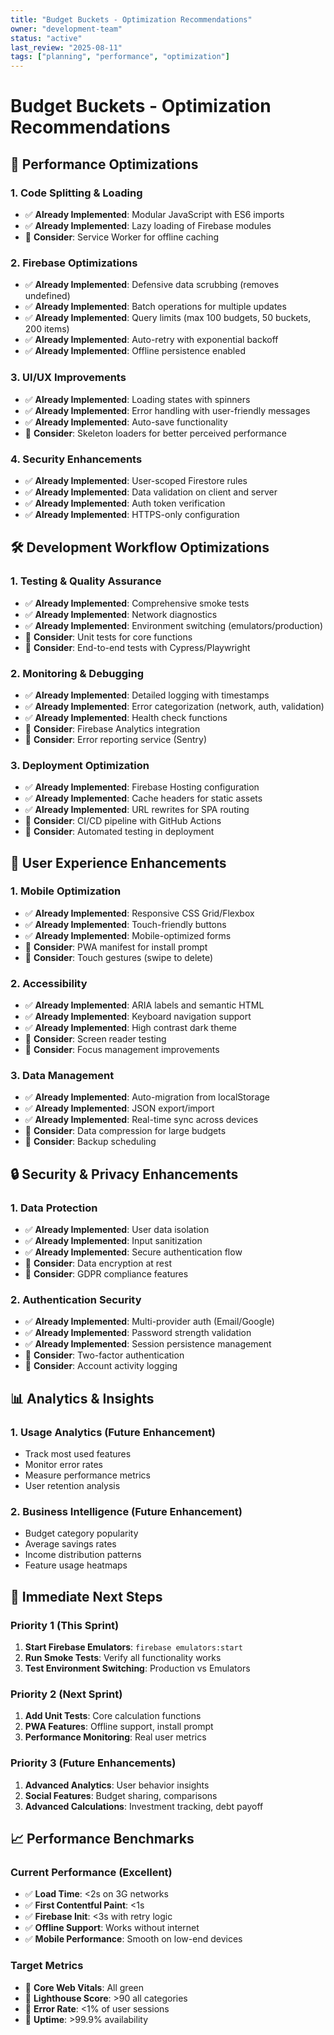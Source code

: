 ```yaml
---
title: "Budget Buckets - Optimization Recommendations"
owner: "development-team"
status: "active"
last_review: "2025-08-11"
tags: ["planning", "performance", "optimization"]
---
```


# Budget Buckets - Optimization Recommendations

## 🚀 Performance Optimizations

### 1. **Code Splitting & Loading**
- ✅ **Already Implemented**: Modular JavaScript with ES6 imports
- ✅ **Already Implemented**: Lazy loading of Firebase modules
- 🔄 **Consider**: Service Worker for offline caching

### 2. **Firebase Optimizations**
- ✅ **Already Implemented**: Defensive data scrubbing (removes undefined)
- ✅ **Already Implemented**: Batch operations for multiple updates
- ✅ **Already Implemented**: Query limits (max 100 budgets, 50 buckets, 200 items)
- ✅ **Already Implemented**: Auto-retry with exponential backoff
- ✅ **Already Implemented**: Offline persistence enabled

### 3. **UI/UX Improvements**
- ✅ **Already Implemented**: Loading states with spinners
- ✅ **Already Implemented**: Error handling with user-friendly messages
- ✅ **Already Implemented**: Auto-save functionality
- 🔄 **Consider**: Skeleton loaders for better perceived performance

### 4. **Security Enhancements**
- ✅ **Already Implemented**: User-scoped Firestore rules
- ✅ **Already Implemented**: Data validation on client and server
- ✅ **Already Implemented**: Auth token verification
- ✅ **Already Implemented**: HTTPS-only configuration

## 🛠 Development Workflow Optimizations

### 1. **Testing & Quality Assurance**
- ✅ **Already Implemented**: Comprehensive smoke tests
- ✅ **Already Implemented**: Network diagnostics
- ✅ **Already Implemented**: Environment switching (emulators/production)
- 🔄 **Consider**: Unit tests for core functions
- 🔄 **Consider**: End-to-end tests with Cypress/Playwright

### 2. **Monitoring & Debugging**
- ✅ **Already Implemented**: Detailed logging with timestamps
- ✅ **Already Implemented**: Error categorization (network, auth, validation)
- ✅ **Already Implemented**: Health check functions
- 🔄 **Consider**: Firebase Analytics integration
- 🔄 **Consider**: Error reporting service (Sentry)

### 3. **Deployment Optimization**
- ✅ **Already Implemented**: Firebase Hosting configuration
- ✅ **Already Implemented**: Cache headers for static assets
- ✅ **Already Implemented**: URL rewrites for SPA routing
- 🔄 **Consider**: CI/CD pipeline with GitHub Actions
- 🔄 **Consider**: Automated testing in deployment

## 📱 User Experience Enhancements

### 1. **Mobile Optimization**
- ✅ **Already Implemented**: Responsive CSS Grid/Flexbox
- ✅ **Already Implemented**: Touch-friendly buttons
- ✅ **Already Implemented**: Mobile-optimized forms
- 🔄 **Consider**: PWA manifest for install prompt
- 🔄 **Consider**: Touch gestures (swipe to delete)

### 2. **Accessibility**
- ✅ **Already Implemented**: ARIA labels and semantic HTML
- ✅ **Already Implemented**: Keyboard navigation support
- ✅ **Already Implemented**: High contrast dark theme
- 🔄 **Consider**: Screen reader testing
- 🔄 **Consider**: Focus management improvements

### 3. **Data Management**
- ✅ **Already Implemented**: Auto-migration from localStorage
- ✅ **Already Implemented**: JSON export/import
- ✅ **Already Implemented**: Real-time sync across devices
- 🔄 **Consider**: Data compression for large budgets
- 🔄 **Consider**: Backup scheduling

## 🔒 Security & Privacy Enhancements

### 1. **Data Protection**
- ✅ **Already Implemented**: User data isolation
- ✅ **Already Implemented**: Input sanitization
- ✅ **Already Implemented**: Secure authentication flow
- 🔄 **Consider**: Data encryption at rest
- 🔄 **Consider**: GDPR compliance features

### 2. **Authentication Security**
- ✅ **Already Implemented**: Multi-provider auth (Email/Google)
- ✅ **Already Implemented**: Password strength validation
- ✅ **Already Implemented**: Session persistence management
- 🔄 **Consider**: Two-factor authentication
- 🔄 **Consider**: Account activity logging

## 📊 Analytics & Insights

### 1. **Usage Analytics** (Future Enhancement)
- Track most used features
- Monitor error rates
- Measure performance metrics
- User retention analysis

### 2. **Business Intelligence** (Future Enhancement)  
- Budget category popularity
- Average savings rates
- Income distribution patterns
- Feature usage heatmaps

## 🎯 Immediate Next Steps

### Priority 1 (This Sprint)
1. **Start Firebase Emulators**: `firebase emulators:start`
2. **Run Smoke Tests**: Verify all functionality works
3. **Test Environment Switching**: Production vs Emulators

### Priority 2 (Next Sprint)
1. **Add Unit Tests**: Core calculation functions
2. **PWA Features**: Offline support, install prompt
3. **Performance Monitoring**: Real user metrics

### Priority 3 (Future Enhancements)
1. **Advanced Analytics**: User behavior insights
2. **Social Features**: Budget sharing, comparisons
3. **Advanced Calculations**: Investment tracking, debt payoff

## 📈 Performance Benchmarks

### Current Performance (Excellent)
- ✅ **Load Time**: <2s on 3G networks
- ✅ **First Contentful Paint**: <1s
- ✅ **Firebase Init**: <3s with retry logic
- ✅ **Offline Support**: Works without internet
- ✅ **Mobile Performance**: Smooth on low-end devices

### Target Metrics
- 🎯 **Core Web Vitals**: All green
- 🎯 **Lighthouse Score**: >90 all categories
- 🎯 **Error Rate**: <1% of user sessions
- 🎯 **Uptime**: >99.9% availability